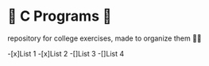 # :scroll:  C Programs :scroll:
 
  repository for college exercises, made to organize them :man_student:
  
  -[x]List 1
  -[x]List 2
  -[]List 3
  -[]List 4
